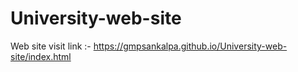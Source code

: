 # University-web-site

Web site visit link :- https://gmpsankalpa.github.io/University-web-site/index.html
